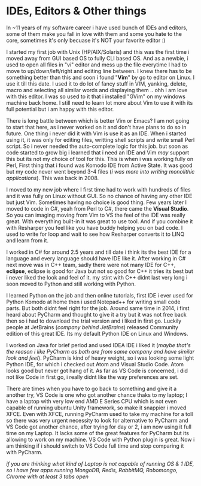 # IDEs, Editors & Other things

In ~11 years of my software career i have used bunch of IDEs and editors, some of them make you fall in love with them and 
some you hate to the core, sometimes it's only becuase it's NOT your favorite editor :)

I started my first job with Unix (HP/AIX/Solaris) and this was the first time i moved away from GUI based OS to fully CLI based OS. 
And as a newbie, i used to open all files in "vi" editor and mess up the file everytime I had to move to up/down/left/right 
and editing line between. I knew there has to be something better than this and soon i found "**Vim**" by go to editor on Linux. 
I use it till this date. I used it to do lot of fancy stuff in VIM, yanking, delete, macro and selecting all similar words and
displaying them .. ohh i am love with this editor. I was so used to it that i installed "GVim" on my windows machine back home. I still need to learn lot more about Vim to use it with its full potential but i am happy with this editor.

There is long battle between which is better Vim or Emacs? I am not going to start that here, as i never worked on it and don't 
have plans to do so in future. One thing i never did it with Vim is use it as an IDE. When i started using it, it was only for 
editing files, writting shell scripts and write small Perl script. So i never needed the auto-complete logic for this job. 
but soon as code started to grow big i learned that i need an IDE and Vim *may* support this but its not my choice of tool for this.
This is when i was working fully on Perl, First thing that i found was Komodo IDE from Active State. It was good but my code never 
went beyond 3-4 files (*i was more into writing monolithic applications*). This was back in 2008. 

I moved to my new job where I first time had to work with hundreds of files and it was fully on Linux without GUI. So no chance
of having any other IDE but just Vim. Sometimes having no choice is good thing. Few years later I moved to code in C#, yeah from Perl
to C#, there came the **Visual Studio**. So you can imaging moving from Vim to VS the feel of the IDE was really great.
With everything built-in it was great to use tool. And if you combine it with Resharper you feel like you have buddy 
helping you on bad code. I used to write for loop and wait to see how Resharper converts it to LINQ and learn from it.

I worked in C# for around 2.5 years and till date i think its the best IDE for a language and every language should have IDE like it. 
After working in C# next move was in C++ team, sadly there were not many IDE for C++, **eclipse**, eclipse is good for Java 
but not so good for C++ it tries its best but i never liked the look and feel of it. my stint with C++ didnt last very long 
i soon moved to Python and still working with Python. 

I learned Python on the job and then online tutorials, first IDE i ever used for Python Komodo at home then i used Notepad++ 
for writing small code parts. But both didnt feel right for the job. Around same time in 2014, i first heard about PyCharm 
and thought to give it a try but it was not free back then so i had to download the trial version and i liked in first go. Luckily
people at JetBrains (*company behind JetBrains*) released Community edition of this great IDE. 
Its my default Python IDE on Linux and Windows.

I worked on Java for brief period and used IDEA IDE i liked it (*maybe that's the reason i like PyCharm as both are from same 
company and have similar look and feel*). PyCharm is kind of heavy weight, so i was looking some light Python IDE, for which i 
checked out Atom and Visual Studio Code. Atom looks good but never got hang of it. As far as VS Code is concerned, i did not 
like Code in first go, i really didnt like the way preferences are set. 

There are times when you have to go back to something and give it a another try, VS Code is one who got another chance thaks 
to my laptop; I have a laptop with very low end AMD E Series CPU which is not even capable of running ubuntu Unity framework, 
so make it snappier i moved XFCE. Even with XFCE, running PyCharm used to take my machine for a toll so there was very 
urgent necessity to look for alternative to PyCharm and VS Code got another chance, after trying for day or 2, i am now using 
it full time on my Laptop. It lacks some of the great features for PyCharm but its allowing to work on my machine. VS Code with 
Python plugin is great. Now i am thinking if i should switch to VS Code full time and stop comparing it with PyCharm.

*if you are thinking what kind of Laptop is not capable of running OS & 1 IDE, so i have few apps running MongoDB, Redis, RabbitMQ, Robomongo, Chrome with at least 3 tabs open*
